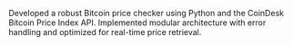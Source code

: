 Developed a robust Bitcoin price checker using  Python and the CoinDesk Bitcoin Price Index API.
Implemented modular architecture with error handling and optimized for real-time price retrieval.
